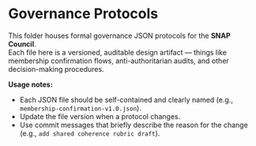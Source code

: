 # Governance Protocols

This folder houses formal governance JSON protocols for the **SNAP Council**.  
Each file here is a versioned, auditable design artifact — things like membership confirmation flows, anti-authoritarian audits, and other decision-making procedures.

**Usage notes:**
- Each JSON file should be self-contained and clearly named (e.g., `membership-confirmation-v1.0.json`).
- Update the file version when a protocol changes.
- Use commit messages that briefly describe the reason for the change (e.g., `add shared coherence rubric draft`).
